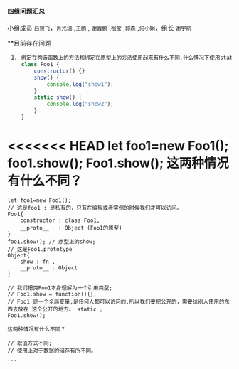 #### 四组问题汇总 

小组成员 `吕赟飞`，`肖光瑞` ,`王鹏` , `谢鑫鹏` ,`祖莹` ,`郭森` ,`何小娟`，组长 `谢宇航`

**目前存在问题

1. ```javascript
    绑定在构造函数上的方法和绑定在原型上的方法使用起来有什么不同,什么情况下使用static
    class Foo1 {
        constructor() {}
        show() {
            console.log("show1");
        }
        static show() {
            console.log("show2");
        }
    }
<<<<<<< HEAD
    let foo1=new Foo1();
    foo1.show();
    Foo1.show();
    这两种情况有什么不同？
=======
    let foo1=new Foo1();  
    // 这是foo1 : 是私有的，只有在编程或者实例的时候我们才可以访问。
    Foo1{
        constructor : class Foo1,
        __proto__   : Object (Foo1的原型)
    }
    foo1.show(); // 原型上的show; 
    // 这是Foo1.prototype 
    Object{
        show : fn , 
        __proto__ : Object
    }

    // 我们把类Foo1本身理解为一个引用类型; 
    // Foo1.show = function(){};
    // Foo1 是一个全局变量,是任何人都可以访问的,所以我们要把公开的，需要给别人使用的东西去放在 这个公开的地方。 static ;
    Foo1.show();

    这两种情况有什么不同？

    // 取值方式不同;
    // 使用上对于数据的储存有所不同。
    
    ```










































































































